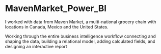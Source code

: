 # MavenMarket_Power_BI
I worked with data from Maven Market, a multi-national grocery chain with locations in Canada, Mexico and the United States.

Working through the entire business intelligence workflow connecting and shaping the data, building a relational model, adding calculated fields, and designing an interactive report
